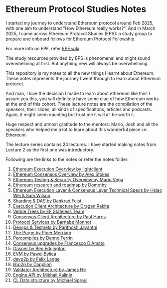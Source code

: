 # Ethereum Protocol Studies Notes

I started my journey to understand Ethereum protocol around Feb 2025, with one aim to understand "How Ethereum really works?". And in March 2025, I came across Ethereum Protocol Studies (EPS): a study group to prepare and onboard fellows for Ethereum Protocol Fellowship.

For more info on EPF, refer [EPF.wiki](https://epf.wiki).

The study resources provided by EPS is phenomenal and might sound overwhelming at first. But anything new will always be overwhelming.

This repository is my notes to all the new things I learnt about Ethereum. These notes represents the journey I went through to learn about Ethereum protocol.

And man, I love the decision I made to learn about ethereum like this! I assure you this, you will definitely have some clue of how Ethereum works at the end of this cohort. These lecture notes are the compilation of the speakers, their slides, all kinds of specificaitons, articles and podcasts. Again, it might seem daunting but trust me it will all be worth it.

Huge respect and utmost gratitude to the mentors: Mario, Josh and all the speakers who helped me a lot to learn about this wonderful piece i.e. Ethereum.

The lecture series contains 24 lectures. I have started making notes from Lecture 2 as the first one was introductory.

Following are the links to the notes or refer the notes folder:

1. [Ethereum Execution Overview by lightclient](/notes/lec-02-ethereum-execution-overview.md)
2. [Ethereum Consensus Overview by Alex Stokes](/notes/lec-03-ethereum-consensus-overview.md)
3. [Ethereum Testing & Security Overview by Mario Vega](/notes/lec-04-ethereum-testing-and-security-overview.md)
4. [Ethereum research and roadmap by Domothy](/notes/lec-05-ethereum-research-and-roadmap.md)
5. [Ethereum Execution Layer & Consensus Layer Technical Specs by Hsiao Wei & Sam Wilson](/notes/lec-06-el-cl-technical-specs.md)
6. [Sharding & DAS by Dankrad Feist](/notes/lec-07-sharding-and-das.md)
7. [Execution Client Architecture by Dragan Rakita](/notes/lec-08-execution-client-architecture.md)
8. [Verkle Trees by EF Stateless Team](/notes/lec-09-verkle-tree.md)
9. [Consensus Client Architecture by Paul Harris](/notes/lec-10-consensus-client-architecture.md)
10. [Protocol Services by Barnabé Monnot](/notes/lec-11-protocol-services.md)
11. [Devops & Testnets by Parithosh Jayanthi](/notes/lec-12-devops-and-testnets.md)
12. [The Purge by Piper Merriam](/notes/lec-13-the-purge.md)
13. [Percompiles by Danno Ferrin](/notes/lec-14-precompiles.md)
14. [Consensus upgrades by Francesco D'Amato](/notes/lec-15-consensus-upgrades.md)
15. [Gasper by Ben Edgington](/notes/lec-16-gasper.md)
16. [EVM by Pawel Bylica](/notes/lec-17-evm.md)
17. [devp2p by Felix Lange](/notes/lec-18-devp2p.md)
18. [libp2p by Dapplion](/notes/lec-19-libp2p.md)
19. [Validator Architecture by James He](/notes/lec-20-validator-architecture.md)
20. [Engine API by Mikhail Kalinin](/notes/lec-21-engine-api.md)
21. [CL Data structure by Michael Sproul](/notes/lec-22-cl-data-structures.md)
